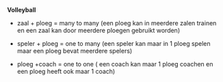 **Volleyball**

- zaal + ploeg 
 = many to many 
(een ploeg kan in meerdere zalen trainen en een zaal kan door meerdere ploegen gebruikt worden)

- speler + ploeg 
    = one to many 
(een speler kan maar in 1 ploeg spelen maar een ploeg bevat meerdere spelers)

- ploeg +coach
    = one to one
( een coach kan maar 1 ploeg coachen en een ploeg heeft ook maar 1 coach)





